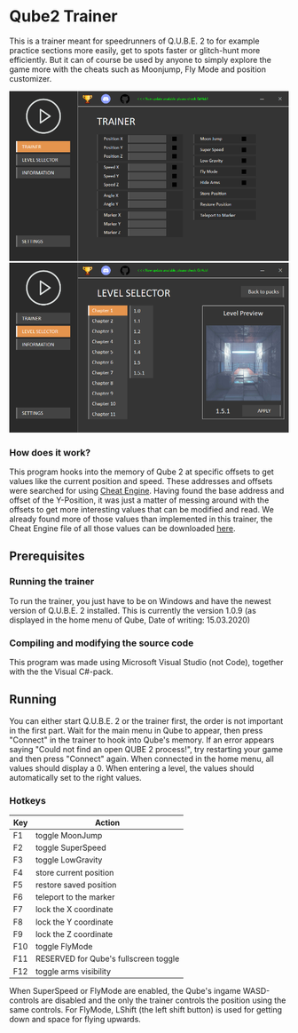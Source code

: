# Qube2 Trainer

This is a trainer meant for speedrunners of Q.U.B.E. 2 to for example practice sections more easily, get to spots faster or glitch-hunt more efficiently.
But it can of course be used by anyone to simply explore the game more with the cheats such as Moonjump, Fly Mode and position customizer. 

![screenshot of trainer](https://github.com/daniel-noordzij/Qube2-Trainer/blob/2.0/Screenshot1.png)
![screenshot of trainer](https://github.com/daniel-noordzij/Qube2-Trainer/blob/2.0/Screenshot2.png)

### How does it work?

This program hooks into the memory of Qube 2 at specific offsets to get values like the current position and speed. These addresses and offsets were searched for using [Cheat Engine](cheatengine.org). Having found the base address and offset of the Y-Position, it was just a matter of messing around with the offsets to get more interesting values that can be modified and read. We already found more of those values than implemented in this trainer, the Cheat Engine file of all those values can be downloaded [here](https://cdn.discordapp.com/attachments/425395827893075973/685243872506675264/QUBE-All-Values-109.CT).


## Prerequisites

### Running the trainer

To run the trainer, you just have to be on Windows and have the newest version of Q.U.B.E. 2 installed. This is currently the version 1.0.9 (as displayed in the home menu of Qube, Date of writing: 15.03.2020)

### Compiling and modifying the source code

This program was made using Microsoft Visual Studio (not Code), together with the the Visual C#-pack.


## Running

You can either start Q.U.B.E. 2 or the trainer first, the order is not important in the first part. Wait for the main menu in Qube to appear, then press "Connect" in the trainer to hook into Qube's memory. If an error appears saying "Could not find an open QUBE 2 process!", try restarting your game and then press "Connect" again.
When connected in the home menu, all values should display a 0. When entering a level, the values should automatically set to the right values.

### Hotkeys

Key | Action
--- | ------
F1  | toggle MoonJump
F2  | toggle SuperSpeed
F3  | toggle LowGravity
F4  | store current position
F5  | restore saved position
F6  | teleport to the marker
F7  | lock the X coordinate
F8  | lock the Y coordinate
F9  | lock the Z coordinate
F10 | toggle FlyMode
F11 | RESERVED for Qube's fullscreen toggle
F12 | toggle arms visibility

When SuperSpeed or FlyMode are enabled, the Qube's ingame WASD-controls are disabled and the only the trainer controls the position using the same controls. For FlyMode, LShift (the left shift button) is used for getting down and space for flying upwards.
